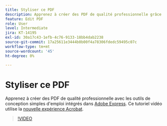 ```yaml
---
title: Styliser ce PDF
description: Apprenez à créer des PDF de qualité professionnelle grâce aux outils de conception simples d’emploi intégrés à Adobe Express
feature: Edit PDF
role: User
level: Intermediate
jira: KT-14195
exl-id: 30a17c43-1efb-4c76-9133-18bb4dab2238
source-git-commit: 17a25611e3444b0b00f4a78306fdedc59495c07c
workflow-type: tm+mt
source-wordcount: '45'
ht-degree: 0%

---
```


# Styliser ce PDF

Apprenez à créer des PDF de qualité professionnelle avec les outils de conception simples d&#39;emploi intégrés dans [Adobe Express](https://express.adobe.com). Ce tutoriel vidéo utilise la [nouvelle expérience Acrobat](new-workspace.md).

>[!VIDEO](https://video.tv.adobe.com/v/3425137?enablevpops&quality=12&learn=on&hidetitle=true)
